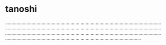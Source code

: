 # tanoshi
................................................................................................................................................................................................................................................................................................................................................................................................................................................................................................